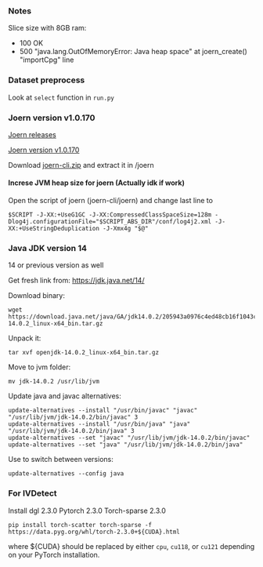 ### Notes
Slice size with 8GB ram: 
- 100 OK
- 500 "java.lang.OutOfMemoryError: Java heap space" at joern_create() "importCpg" line

### Dataset preprocess
Look at `select` function in `run.py`
### Joern version v1.0.170
[Joern releases](https://github.com/joernio/joern/releases?expanded=true&page=171&q=v1.0.170)

[Joern version v1.0.170](https://github.com/joernio/joern/releases/tag/v1.0.170)

Download [joern-cli.zip](https://github.com/joernio/joern/releases/download/v1.0.170/joern-cli.zip) and extract it in /joern

#### Increse JVM heap size for joern (Actually idk if work)
Open the script of joern (joern-cli/joern) and change last line to 
```
$SCRIPT -J-XX:+UseG1GC -J-XX:CompressedClassSpaceSize=128m -Dlog4j.configurationFile="$SCRIPT_ABS_DIR"/conf/log4j2.xml -J-XX:+UseStringDeduplication -J-Xmx4g "$@"
```

### Java JDK version 14
14 or previous version as well

Get fresh link from: https://jdk.java.net/14/

Download binary:

```
wget https://download.java.net/java/GA/jdk14.0.2/205943a0976c4ed48cb16f1043c5c647/12/GPL/openjdk-14.0.2_linux-x64_bin.tar.gz
```

Unpack it:
```
tar xvf openjdk-14.0.2_linux-x64_bin.tar.gz
```
Move to jvm folder:
```
mv jdk-14.0.2 /usr/lib/jvm
```
Update java and javac alternatives:
```
update-alternatives --install "/usr/bin/javac" "javac" "/usr/lib/jvm/jdk-14.0.2/bin/javac" 3
update-alternatives --install "/usr/bin/java" "java" "/usr/lib/jvm/jdk-14.0.2/bin/java" 3
update-alternatives --set "javac" "/usr/lib/jvm/jdk-14.0.2/bin/javac"
update-alternatives --set "java" "/usr/lib/jvm/jdk-14.0.2/bin/java"
```
Use to switch between versions:
```
update-alternatives --config java
```

### For IVDetect
Install dgl 2.3.0
Pytorch 2.3.0
Torch-sparse 2.3.0
```
pip install torch-scatter torch-sparse -f https://data.pyg.org/whl/torch-2.3.0+${CUDA}.html
```
where ${CUDA} should be replaced by either `cpu`, `cu118`, or `cu121` depending on your PyTorch installation.